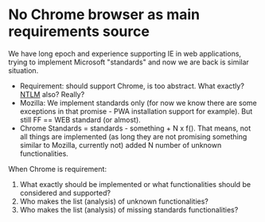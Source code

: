 # No Chrome browser as main requirements source

We have long epoch and experience supporting IE in web applications, trying to implement Microsoft "standards" and now
we are back is similar situation.

* Requirement: should support Chrome, is too abstract. What exactly? [NTLM](https://en.wikipedia.org/wiki/NTLM) also?
  Really?
* Mozilla: We implement standards only (for now we know there are some exceptions in that promise - PWA installation
  support for example). But still FF == WEB standard (or almost).
* Chrome Standards = standards - something + N x f(). That means, not all things are implemented (as long they are not
  promising something similar to Mozilla, currently not) added N number of unknown functionalities.

When Chrome is requirement:

1. What exactly should be implemented or what functionalities should be considered and supported?
2. Who makes the list (analysis) of unknown functionalities?
3. Who makes the list (analysis) of missing standards functionalities?
